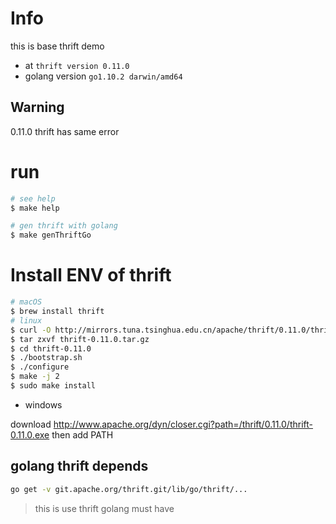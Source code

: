 # Info

this is base thrift demo
- at `thrift version 0.11.0`
- golang version `go1.10.2 darwin/amd64`

## Warning

0.11.0 thrift has same error

# run

```sh
# see help
$ make help

# gen thrift with golang
$ make genThriftGo
```

# Install ENV of thrift

```sh
# macOS
$ brew install thrift
# linux
$ curl -O http://mirrors.tuna.tsinghua.edu.cn/apache/thrift/0.11.0/thrift-0.11.0.tar.gz
$ tar zxvf thrift-0.11.0.tar.gz
$ cd thrift-0.11.0
$ ./bootstrap.sh
$ ./configure
$ make -j 2
$ sudo make install
```

- windows

download http://www.apache.org/dyn/closer.cgi?path=/thrift/0.11.0/thrift-0.11.0.exe
then add PATH

## golang thrift depends

```sh
﻿go get -v git.apache.org/thrift.git/lib/go/thrift/...
```

> this is use thrift golang must have

